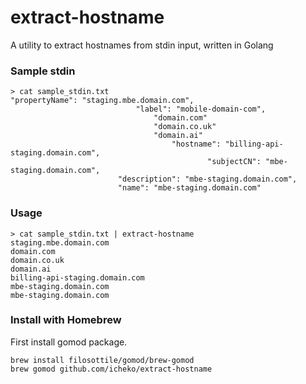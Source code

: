 # extract-hostname
A utility to extract hostnames from stdin input, written in Golang

### Sample stdin

```
> cat sample_stdin.txt
"propertyName": "staging.mbe.domain.com",
                            "label": "mobile-domain-com",
                                "domain.com"
                                "domain.co.uk"
                                "domain.ai"
                                    "hostname": "billing-api-staging.domain.com",
                                            "subjectCN": "mbe-staging.domain.com",
                        "description": "mbe-staging.domain.com",
                        "name": "mbe-staging.domain.com"
```
### Usage
```
> cat sample_stdin.txt | extract-hostname
staging.mbe.domain.com
domain.com
domain.co.uk
domain.ai
billing-api-staging.domain.com
mbe-staging.domain.com
mbe-staging.domain.com
```

### Install with Homebrew

First install gomod package.
```
brew install filosottile/gomod/brew-gomod
brew gomod github.com/icheko/extract-hostname
```
